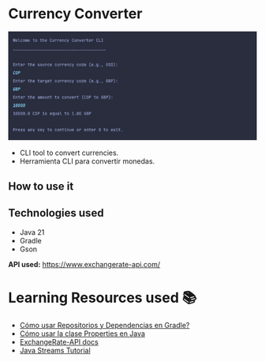 # Currency Converter

![img.png](docs/img.png)

- CLI tool to convert currencies.
- Herramienta CLI para convertir monedas.

## How to use it

## Technologies used

- Java 21
- Gradle
- Gson

**API used:** https://www.exchangerate-api.com/
# Learning Resources used 📚

- [Cómo usar Repositorios y Dependencias en Gradle?](https://www.youtube.com/watch?v=eWde7jHBxB0)
- [Cómo usar la clase Properties en Java](https://www.youtube.com/watch?v=p-WAH-B4fT8)
- [ExchangeRate-API docs](https://www.exchangerate-api.com/docs/overview)
- [Java Streams Tutorial](https://www.youtube.com/watch?v=FWoYpM-E3EQ)